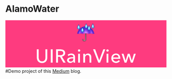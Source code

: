 # AlamoWater
![UIRainViewLogo](https://github.com/ZaidPathan/UIRainView/blob/master/Images/UIRainView_GitHubLogo.png)
#Demo project of this [Medium](https://medium.com/@zaidkhanintel/develop-a-swift-framework-1c7fdda27bf1#.hjf8h4a36) blog.
